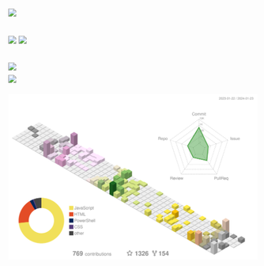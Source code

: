 [![](https://readme-typing-svg.herokuapp.com?duration=3000&lines=Hello!;Welcome+to+my+profile!;Check+out+my+repo+;Look+at+my+stats+below+%F0%9F%91%87+)](https://itspi3141.github.io)  
---
[![](https://dcbadge.vercel.app/api/shield/777662985165864980?style=for-the-badge&theme=discord-inverted)](https://itspi3141.github.io)
[![](https://komarev.com/ghpvc/?username=itspi3141&style=for-the-badge)](https://itspi3141.github.io)
---
[![](https://github-readme-stats.vercel.app/api?username=ItsPi3141&show_icons=true&bg_color=88888811&border_color=aaaaaa88&text_color=888888&custom_title=Stats&rank_icon=percentile)](https://itspi3141.github.io)  
[![](https://github-readme-stats.vercel.app/api/top-langs/?username=ItsPi3141&bg_color=88888811&border_color=aaaaaa88&text_color=888888)](https://itspi3141.github.io)
---
[![](profile-3d-contrib/profile-customize.svg)](https://itspi3141.github.io)
